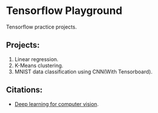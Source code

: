 # Tensorflow Playground
Tensorflow practice projects.

Projects:
---
1. Linear regression.
2. K-Means clustering.
3. MNIST data classification using CNN(With Tensorboard).

Citations:
---
+ [Deep learning for computer vision](http://imatge-upc.github.io/telecombcn-2016-dlcv/). 
